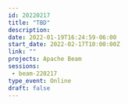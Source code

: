 ```yaml
---
id: 20220217
title: "TBD"
description: 
date: 2022-01-19T16:24:59-06:00
start_date: 2022-02-17T10:00:00Z
link: "" 
projects: Apache Beam
sessions:
 - beam-220217
type_event: Online
draft: false
---
```







